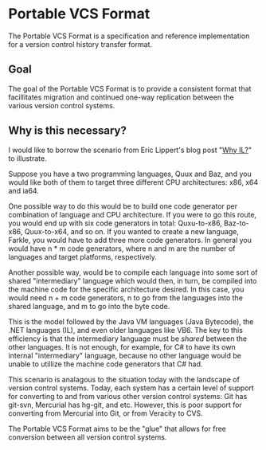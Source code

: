 Portable VCS Format
===================

The Portable VCS Format is a specification and reference implementation for a
version control history transfer format.

Goal
----

The goal of the Portable VCS Format is to provide a consistent format that
facillitates migration and continued one-way replication between the various
version control systems.

Why is this necessary?
----------------------

I would like to borrow the scenario from Eric Lippert's blog post "[Why IL?](https://blogs.msdn.com/b/ericlippert/archive/2011/11/18/why-il.aspx)"
to illustrate.

Suppose you have a two programming languages, Quux and Baz, and you would like
both of them to target three different CPU architectures: x86, x64 and ia64.

One possible way to do this would be to build one code generator per combination
of language and CPU architecture.  If you were to go this route, you would end
up with six code generators in total: Quxu-to-x86, Baz-to-x86, Quux-to-x64, and
so on.  If you wanted to create a new language, Farkle, you would have to add
three more code generators.  In general you would have n * m code generators,
where n and m are the number of languages and target platforms, respectively.

Another possible way, would be to compile each language into some sort of shared
"intermediary" language which would then, in turn, be compiled into the machine
code for the specific architecture desired.  In this case, you would need n + m
code generators, n to go from the languages into the shared language, and m to
go into the byte code.

This is the model followed by the Java VM languages (Java Bytecode), the .NET
languages (IL), and even older languages like VB6.  The key to this efficiency
is that the intermediary language must be *shared* between the other languages.
It is not enough, for example, for C# to have its own internal "intermediary"
language, because no other language would be unable to utillize the machine code
generators that C# had.

This scenario is analagous to the situation today with the landscape of version
control systems.  Today, each system has a certain level of support for
converting to and from various other version control systems: Git has git-svn,
Mercurial has hg-git, and etc.  However, this is poor support for converting
from Mercurial into Git, or from Veracity to CVS.

The Portable VCS Format aims to be the "glue" that allows for free conversion
between all version control systems.